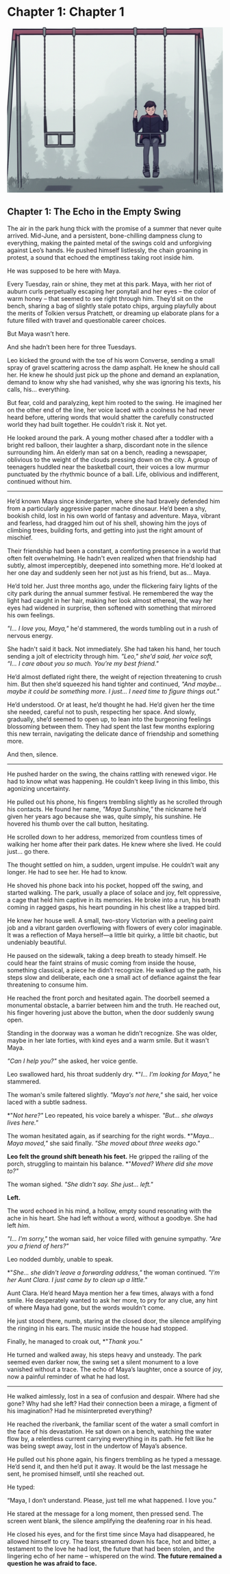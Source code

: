 # Chapter 1: Chapter 1

![Chapter 1 Illustration: Chapter 1](illustrations/chapter_01_chapter_1_20250504_102135.png)

## Chapter 1: The Echo in the Empty Swing

The air in the park hung thick with the promise of a summer that never quite arrived. Mid-June, and a persistent, bone-chilling dampness clung to everything, making the painted metal of the swings cold and unforgiving against Leo’s hands. He pushed himself listlessly, the chain groaning in protest, a sound that echoed the emptiness taking root inside him.

He was supposed to be here with Maya.

Every Tuesday, rain or shine, they met at this park. Maya, with her riot of auburn curls perpetually escaping her ponytail and her eyes – the color of warm honey – that seemed to see right through him. They’d sit on the bench, sharing a bag of slightly stale potato chips, arguing playfully about the merits of Tolkien versus Pratchett, or dreaming up elaborate plans for a future filled with travel and questionable career choices.

But Maya wasn’t here.

And she hadn’t been here for three Tuesdays.

Leo kicked the ground with the toe of his worn Converse, sending a small spray of gravel scattering across the damp asphalt. He knew he should call her. He knew he should just pick up the phone and demand an explanation, demand to know why she had vanished, why she was ignoring his texts, his calls, his… everything.

But fear, cold and paralyzing, kept him rooted to the swing. He imagined her on the other end of the line, her voice laced with a coolness he had never heard before, uttering words that would shatter the carefully constructed world they had built together. He couldn't risk it. Not yet.

He looked around the park. A young mother chased after a toddler with a bright red balloon, their laughter a sharp, discordant note in the silence surrounding him. An elderly man sat on a bench, reading a newspaper, oblivious to the weight of the clouds pressing down on the city. A group of teenagers huddled near the basketball court, their voices a low murmur punctuated by the rhythmic bounce of a ball. Life, oblivious and indifferent, continued without him.

---

He’d known Maya since kindergarten, where she had bravely defended him from a particularly aggressive paper mache dinosaur. He’d been a shy, bookish child, lost in his own world of fantasy and adventure. Maya, vibrant and fearless, had dragged him out of his shell, showing him the joys of climbing trees, building forts, and getting into just the right amount of mischief.

Their friendship had been a constant, a comforting presence in a world that often felt overwhelming. He hadn't even realized when that friendship had subtly, almost imperceptibly, deepened into something more. He'd looked at her one day and suddenly seen her not just as his friend, but as... Maya.

He’d told her. Just three months ago, under the flickering fairy lights of the city park during the annual summer festival. He remembered the way the light had caught in her hair, making her look almost ethereal, the way her eyes had widened in surprise, then softened with something that mirrored his own feelings.

*"I… I love you, Maya,"* he'd stammered, the words tumbling out in a rush of nervous energy.

She hadn't said it back. Not immediately. She had taken his hand, her touch sending a jolt of electricity through him. *"*Leo,"* she'd said, her voice soft, *“I… I care about you so much. You’re my best friend.*"*

He’d almost deflated right there, the weight of rejection threatening to crush him. But then she’d squeezed his hand tighter and continued, *"*And maybe… maybe it could be something more. I just… I need time to figure things out.*"*

He’d understood. Or at least, he’d thought he had. He’d given her the time she needed, careful not to push, respecting her space. And slowly, gradually, she’d seemed to open up, to lean into the burgeoning feelings blossoming between them. They had spent the last few months exploring this new terrain, navigating the delicate dance of friendship and something more.

And then, silence.

---

He pushed harder on the swing, the chains rattling with renewed vigor. He had to know what was happening. He couldn't keep living in this limbo, this agonizing uncertainty.

He pulled out his phone, his fingers trembling slightly as he scrolled through his contacts. He found her name, *"*Maya Sunshine,*"* the nickname he’d given her years ago because she was, quite simply, his sunshine. He hovered his thumb over the call button, hesitating.

He scrolled down to her address, memorized from countless times of walking her home after their park dates. He knew where she lived. He could just… go there.

The thought settled on him, a sudden, urgent impulse. He couldn’t wait any longer. He had to see her. He had to know.

He shoved his phone back into his pocket, hopped off the swing, and started walking. The park, usually a place of solace and joy, felt oppressive, a cage that held him captive in its memories. He broke into a run, his breath coming in ragged gasps, his heart pounding in his chest like a trapped bird.

He knew her house well. A small, two-story Victorian with a peeling paint job and a vibrant garden overflowing with flowers of every color imaginable. It was a reflection of Maya herself—a little bit quirky, a little bit chaotic, but undeniably beautiful.

He paused on the sidewalk, taking a deep breath to steady himself. He could hear the faint strains of music coming from inside the house, something classical, a piece he didn’t recognize. He walked up the path, his steps slow and deliberate, each one a small act of defiance against the fear threatening to consume him.

He reached the front porch and hesitated again. The doorbell seemed a monumental obstacle, a barrier between him and the truth. He reached out, his finger hovering just above the button, when the door suddenly swung open.

Standing in the doorway was a woman he didn’t recognize. She was older, maybe in her late forties, with kind eyes and a warm smile. But it wasn't Maya.

*"Can I help you?"* she asked, her voice gentle.

Leo swallowed hard, his throat suddenly dry. *"*I… I’m looking for Maya,"* he stammered.

The woman's smile faltered slightly. *"*Maya's not here,*"* she said, her voice laced with a subtle sadness.

*"*Not here?"* Leo repeated, his voice barely a whisper. *"*But… she always lives here.*"*

The woman hesitated again, as if searching for the right words. *"*Maya… Maya moved,"* she said finally. *"*She moved about three weeks ago.*"*

**Leo felt the ground shift beneath his feet.** He gripped the railing of the porch, struggling to maintain his balance. *"*Moved? Where did she move to?"*

The woman sighed. *"*She didn't say. She just… left.*"*

**Left.**

The word echoed in his mind, a hollow, empty sound resonating with the ache in his heart. She had left without a word, without a goodbye. She had left *him*.

*"I… I'm sorry,"* the woman said, her voice filled with genuine sympathy. *"*Are you a friend of hers?*"*

Leo nodded dumbly, unable to speak.

*"*She… she didn't leave a forwarding address,"* the woman continued. *"*I'm her Aunt Clara. I just came by to clean up a little.*"*

Aunt Clara. He’d heard Maya mention her a few times, always with a fond smile. He desperately wanted to ask her more, to pry for any clue, any hint of where Maya had gone, but the words wouldn't come.

He just stood there, numb, staring at the closed door, the silence amplifying the ringing in his ears. The music inside the house had stopped.

Finally, he managed to croak out, *"*Thank you."*

He turned and walked away, his steps heavy and unsteady. The park seemed even darker now, the swing set a silent monument to a love vanished without a trace. The echo of Maya’s laughter, once a source of joy, now a painful reminder of what he had lost.

---

He walked aimlessly, lost in a sea of confusion and despair. Where had she gone? Why had she left? Had their connection been a mirage, a figment of his imagination? Had he misinterpreted everything?

He reached the riverbank, the familiar scent of the water a small comfort in the face of his devastation. He sat down on a bench, watching the water flow by, a relentless current carrying everything in its path. He felt like he was being swept away, lost in the undertow of Maya’s absence.

He pulled out his phone again, his fingers trembling as he typed a message. He’d send it, and then he’d put it away. It would be the last message he sent, he promised himself, until she reached out.

He typed:

“Maya, I don’t understand. Please, just tell me what happened. I love you.”

He stared at the message for a long moment, then pressed send. The screen went blank, the silence amplifying the deafening roar in his head.

He closed his eyes, and for the first time since Maya had disappeared, he allowed himself to cry. The tears streamed down his face, hot and bitter, a testament to the love he had lost, the future that had been stolen, and the lingering echo of her name – whispered on the wind. **The future remained a question he was afraid to face.**
